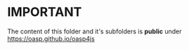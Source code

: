 # IMPORTANT

The content of this folder and it's subfolders is **public** under https://oasp.github.io/oasp4js